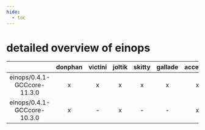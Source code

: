 ```yaml
---
hide:
  - toc
---
```


detailed overview of einops
===========================

| |donphan|victini|joltik|skitty|gallade|accelgor|swalot|doduo|
| :---: | :---: | :---: | :---: | :---: | :---: | :---: | :---: | :---: |
|einops/0.4.1-GCCcore-11.3.0|x|x|x|x|x|x|x|x|
|einops/0.4.1-GCCcore-10.3.0|x|-|x|-|-|x|-|-|
